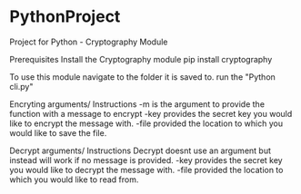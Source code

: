 # PythonProject
Project for Python - Cryptography Module

Prerequisites 
Install the Cryptography module
pip install cryptography

To use this module navigate to the folder it is saved to.
run the "Python cli.py"

Encryting arguments/ Instructions
-m is the argument to provide the function with a message to encrypt
-key provides the secret key you would like to encrypt the message with.
-file provided the location to which you would like to save the file.

Decrypt arguments/ Instructions
Decrypt doesnt use an argument but instead will work if no message is provided.
-key provides the secret key you would like to decrypt the message with.
-file provided the location to which you would like to read from.
